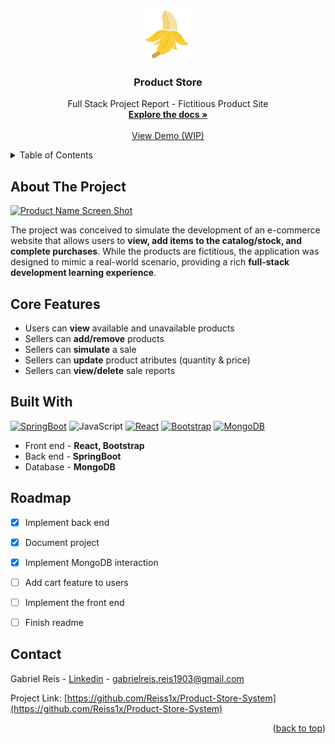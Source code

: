 <!-- Improved compatibility of back to top link: See: https://github.com/othneildrew/Best-README-Template/pull/73 -->
<a name="readme-top"></a>
<!--
*** Thanks for checking out the Best-README-Template. If you have a suggestion
*** that would make this better, please fork the repo and create a pull request
*** or simply open an issue with the tag "enhancement".
*** Don't forget to give the project a star!
*** Thanks again! Now go create something AMAZING! :D
-->



<!-- PROJECT SHIELDS -->
<!--
*** I'm using markdown "reference style" links for readability.
*** Reference links are enclosed in brackets [ ] instead of parentheses ( ).
*** See the bottom of this document for the declaration of the reference variables
*** for contributors-url, forks-url, etc. This is an optional, concise syntax you may use.
*** https://www.markdownguide.org/basic-syntax/#reference-style-links
-->



<!-- PROJECT LOGO -->
<br />
<div align="center">
  <a href="https://github.com/Reiss1x/Product-Store-System">
    <img src="src/logo.jpg" alt="Logo" width="80" height="80">
  </a>

<h3 align="center">Product Store</h3>

  <p align="center">
      Full Stack Project Report - Fictitious Product Site
    <br />
    <a href="https://github.com/Reiss1x/Product-Store-System"><strong>Explore the docs »</strong></a>
    <br />
    <br />
    <a href="https://github.com/Reiss1x/Product-Store-System">View Demo (WIP)</a>
  </p>
</div>



<!-- TABLE OF CONTENTS -->
<details>
  <summary>Table of Contents</summary>
  <ol>
    <li><a href="#about-the-project">About The Project</a></li>
    <li><a href="#core-features">Core Features</a></li>
    <li><a href="#built-with">Built With</a></li>
    <li><a href="#contact">Contact</a></li>
    <li><a href="#roadmap">Roadmap</a></li>
  </ol>
</details>



<!-- ABOUT THE PROJECT -->
## About The Project

[![Product Name Screen Shot][product-screenshot]](https://example.com)

The project was conceived to simulate the development of an e-commerce website that allows users to <strong>view, add items to the catalog/stock, and complete purchases</strong>. While the products are fictitious, the application was designed to mimic a real-world scenario, providing a rich <strong>full-stack development learning experience</strong>.

<!-- CORE FEATURES -->
## Core Features

<ul>
  <li>Users can <strong>view</strong> available and unavailable products</li>
  <li>Sellers can <strong>add/remove</strong> products</li>
  <li>Sellers can  <strong>simulate</strong> a sale </li>
  <li>Sellers can <strong>update</strong> product atributes (quantity & price)</li>
  <li>Sellers can <strong>view/delete</strong> sale reports</li>
</ul>

## Built With


 [![SpringBoot][SpringBoot]][Spring-url]
 ![JavaScript]
 [![React][React.js]][React-url]
 [![Bootstrap][Bootstrap.com]][Bootstrap-url]
 [![MongoDB][MongoDB]][MongoDB-url]

 - Front end - **React, Bootstrap**
 - Back end - **SpringBoot**
 - Database - **MongoDB**
  


<!-- ROADMAP -->
## Roadmap
- [x] Implement back end
- [x] Document project
- [x] Implement MongoDB interaction
- [ ] Add cart feature to users
- [ ] Implement the front end
- [ ] Finish readme


<!-- CONTACT -->
## Contact

Gabriel Reis - [Linkedin](https://www.linkedin.com/in/devgabrielreis/) - gabrielreis.reis1903@gmail.com

Project Link: [https://github.com/Reiss1x/Product-Store-System](https://github.com/Reiss1x/Product-Store-System)

<p align="right">(<a href="#readme-top">back to top</a>)</p>


<!-- MARKDOWN LINKS & IMAGES -->
<!-- https://www.markdownguide.org/basic-syntax/#reference-style-links -->
[linkedin-shield]: https://img.shields.io/badge/-LinkedIn-black.svg?style=for-the-badge&logo=linkedin&colorB=555
[linkedin-url]: https://www.linkedin.com/in/devgabrielreis/
[product-screenshot]: images/screenshot.png
[React.js]: https://img.shields.io/badge/React-20232A?style=for-the-badge&logo=react&logoColor=61DAFB
[React-url]: https://reactjs.org/
[Node.js]: https://img.shields.io/badge/Node.js-43853D?style=for-the-badge&logo=node.js&logoColor=white
[Node-url]: https://nodejs.org/
[Bootstrap.com]: https://img.shields.io/badge/Bootstrap-563D7C?style=for-the-badge&logo=bootstrap&logoColor=white
[Bootstrap-url]: https://getbootstrap.com
[JavaScript]: https://img.shields.io/badge/JavaScript-323330?style=for-the-badge&logo=javascript&logoColor=F7DF1E 
[MongoDB]: https://img.shields.io/badge/MongoDB-4EA94B?style=for-the-badge&logo=mongodb&logoColor=white
[MongoDB-url]: https://www.mongodb.com/
[Springboot]: https://img.shields.io/badge/Spring-6DB33F?style=for-the-badge&logo=spring&logoColor=white
[Spring-url]: https://spring.io/projects/spring-boot





